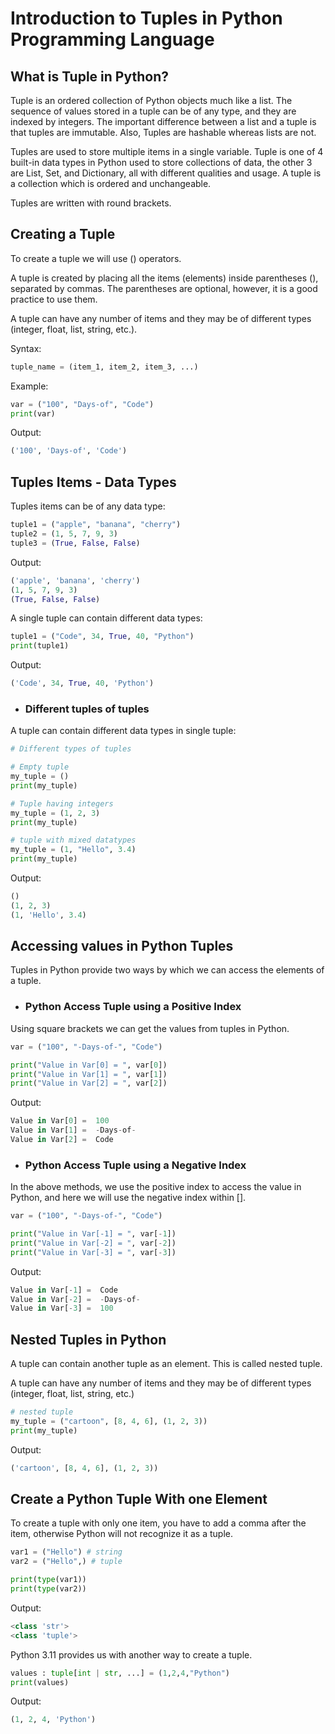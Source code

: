 # Introduction to Tuples in Python Programming Language

## What is Tuple in Python?

Tuple is an ordered collection of Python objects much like a list. The sequence of values stored in a tuple can be of any type, and they are indexed by integers. The important difference between a list and a tuple is that tuples are immutable. Also, Tuples are hashable whereas lists are not.

Tuples are used to store multiple items in a single variable. Tuple is one of 4 built-in data types in Python used to store collections of data, the other 3 are List, Set, and Dictionary, all with different qualities and usage. A tuple is a collection which is ordered and unchangeable.

Tuples are written with round brackets.

## Creating a Tuple

To create a tuple we will use () operators.
 
A tuple is created by placing all the items (elements) inside parentheses (), separated by commas. The parentheses are optional, however, it is a good practice to use them.

A tuple can have any number of items and they may be of different types (integer, float, list, string, etc.).

Syntax:

```python
tuple_name = (item_1, item_2, item_3, ...)
```

Example:

```python
var = ("100", "Days-of", "Code")
print(var)
```

Output:

```python
('100', 'Days-of', 'Code')
```

## Tuples Items - Data Types

Tuples items can be of any data type: 

```python
tuple1 = ("apple", "banana", "cherry")
tuple2 = (1, 5, 7, 9, 3)
tuple3 = (True, False, False)
```

Output:

```python
('apple', 'banana', 'cherry')
(1, 5, 7, 9, 3)
(True, False, False)
```

A single tuple can contain different data types:

```python
tuple1 = ("Code", 34, True, 40, "Python")
print(tuple1)
```

Output:

```python
('Code', 34, True, 40, 'Python')
```

- ### Different tuples of tuples

A tuple can contain different data types in single tuple:

```python
# Different types of tuples

# Empty tuple
my_tuple = ()
print(my_tuple)

# Tuple having integers
my_tuple = (1, 2, 3)
print(my_tuple)

# tuple with mixed datatypes
my_tuple = (1, "Hello", 3.4)
print(my_tuple)
```

Output:

```python
()
(1, 2, 3)
(1, 'Hello', 3.4)
```

## Accessing values in Python Tuples

Tuples in Python provide two ways by which we can access the elements of a tuple.

- ### Python Access Tuple using a Positive Index

Using square brackets we can get the values from tuples in Python.

```python
var = ("100", "-Days-of-", "Code")

print("Value in Var[0] = ", var[0])
print("Value in Var[1] = ", var[1])
print("Value in Var[2] = ", var[2])
```

Output:

```python
Value in Var[0] =  100
Value in Var[1] =  -Days-of-
Value in Var[2] =  Code
```

- ### Python Access Tuple using a Negative Index

In the above methods, we use the positive index to access the value in Python, and here we will use the negative index within [].

```python
var = ("100", "-Days-of-", "Code")

print("Value in Var[-1] = ", var[-1])
print("Value in Var[-2] = ", var[-2])
print("Value in Var[-3] = ", var[-3])
```

Output:

```python
Value in Var[-1] =  Code
Value in Var[-2] =  -Days-of-
Value in Var[-3] =  100
```

## Nested Tuples in Python

A tuple can contain another tuple as an element. This is called nested tuple.

A tuple can have any number of items and they may be of different types (integer, float, list, string, etc.)

```python
# nested tuple
my_tuple = ("cartoon", [8, 4, 6], (1, 2, 3))
print(my_tuple)
```

Output:

```python
('cartoon', [8, 4, 6], (1, 2, 3))
```

## Create a Python Tuple With one Element

To create a tuple with only one item, you have to add a comma after the item, otherwise Python will not recognize it as a tuple.

```python
var1 = ("Hello") # string
var2 = ("Hello",) # tuple

print(type(var1))
print(type(var2))
```

Output:

```python
<class 'str'>
<class 'tuple'>
```

Python 3.11 provides us with another way to create a tuple.

```python
values : tuple[int | str, ...] = (1,2,4,"Python")
print(values)
```

Output:

```python
(1, 2, 4, 'Python')
```
